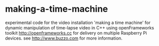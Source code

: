 # making-a-time-machine
experimental code for the video installation 'making a time machine'
for dynamic manipulation of time-lapse video 
in C++ using openFrameworks toolkit http://openframeworks.cc
for delivery on multiple Raspberry Pi devices.
see http://www.buzzo.com for more information.


